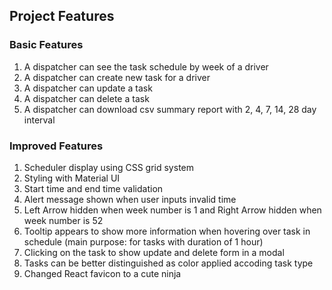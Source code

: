 ## Project Features

### Basic Features

1. A dispatcher can see the task schedule by week of a driver
2. A dispatcher can create new task for a driver
3. A dispatcher can update a task
4. A dispatcher can delete a task
5. A dispatcher can download csv summary report with 2, 4, 7, 14, 28 day interval

### Improved Features

1. Scheduler display using CSS grid system
2. Styling with Material UI
3. Start time and end time validation
4. Alert message shown when user inputs invalid time
5. Left Arrow hidden when week number is 1 and Right Arrow hidden when week number is 52
6. Tooltip appears to show more information when hovering over task in schedule (main purpose: for tasks with duration of 1 hour)
7. Clicking on the task to show update and delete form in a modal
8. Tasks can be better distinguished as color applied accoding task type
9. Changed React favicon to a cute ninja
